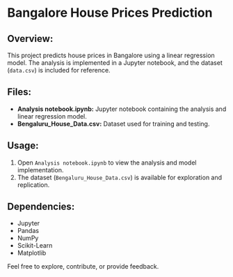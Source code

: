 # Bangalore House Prices Prediction

## Overview:

This project predicts house prices in Bangalore using a linear regression model. The analysis is implemented in a Jupyter notebook, and the dataset (`data.csv`) is included for reference.

## Files:

- **Analysis notebook.ipynb:** Jupyter notebook containing the analysis and linear regression model.
- **Bengaluru_House_Data.csv:** Dataset used for training and testing.

## Usage:

1. Open `Analysis notebook.ipynb` to view the analysis and model implementation.
2. The dataset (`Bengaluru_House_Data.csv`) is available for exploration and replication.

## Dependencies:

- Jupyter
- Pandas
- NumPy
- Scikit-Learn
- Matplotlib

Feel free to explore, contribute, or provide feedback.
